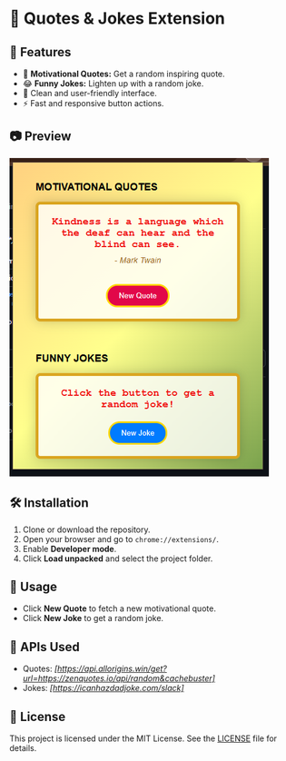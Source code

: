# 📝 Quotes & Jokes Extension

## 🚀 Features
- 📝 **Motivational Quotes:** Get a random inspiring quote.  
- 😂 **Funny Jokes:** Lighten up with a random joke.  
- 🎨 Clean and user-friendly interface.  
- ⚡ Fast and responsive button actions.  

## 📷 Preview
![Extension Preview](image.png)  

## 🛠️ Installation
1. Clone or download the repository.  
2. Open your browser and go to `chrome://extensions/`.  
3. Enable **Developer mode**.  
4. Click **Load unpacked** and select the project folder.  

## 🧩 Usage
- Click **New Quote** to fetch a new motivational quote.  
- Click **New Joke** to get a random joke.  

## 📡 APIs Used
- Quotes: *[https://api.allorigins.win/get?url=https://zenquotes.io/api/random&cachebuster]*  
- Jokes: *[https://icanhazdadjoke.com/slack]*  

## 📖 License
This project is licensed under the MIT License. See the [LICENSE](LICENSE) file for details.
